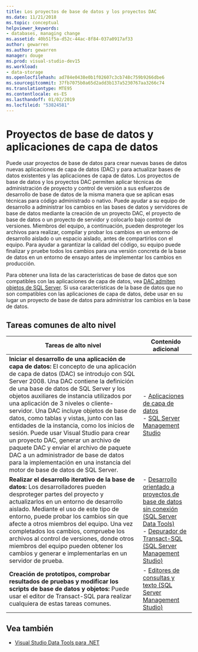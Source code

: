 ```yaml
---
title: Los proyectos de base de datos y los proyectos DAC
ms.date: 11/21/2018
ms.topic: conceptual
helpviewer_keywords:
- databases, managing change
ms.assetid: 40b51f5a-d52c-44ac-8f84-037a0917af33
author: gewarren
ms.author: gewarren
manager: douge
ms.prod: visual-studio-dev15
ms.workload:
- data-storage
ms.openlocfilehash: ad784e0438e0b1f02607c3cb748c759b9266dbe6
ms.sourcegitcommit: 37fb7075b0a65d2add3b137a5230767aa3266c74
ms.translationtype: MTE95
ms.contentlocale: es-ES
ms.lasthandoff: 01/02/2019
ms.locfileid: "53824581"
---
```

# <a name="database-projects-and-data-tier-applications"></a>Proyectos de base de datos y aplicaciones de capa de datos

Puede usar proyectos de base de datos para crear nuevas bases de datos nuevas aplicaciones de capa de datos (DAC) y para actualizar bases de datos existentes y las aplicaciones de capa de datos. Los proyectos de base de datos y los proyectos DAC permiten aplicar técnicas de administración de proyecto y control de versión a sus esfuerzos de desarrollo de base de datos de la misma manera que se aplican esas técnicas para código administrado o nativo. Puede ayudar a su equipo de desarrollo a administrar los cambios en las bases de datos y servidores de base de datos mediante la creación de un proyecto DAC, el proyecto de base de datos o un proyecto de servidor y colocarlo bajo control de versiones. Miembros del equipo, a continuación, pueden desproteger los archivos para realizar, compilar y probar los cambios en un entorno de desarrollo aislado o un espacio aislado, antes de compartirlos con el equipo. Para ayudar a garantizar la calidad del código, su equipo puede finalizar y pruebe todos los cambios para una versión concreta de la base de datos en un entorno de ensayo antes de implementar los cambios en producción.

Para obtener una lista de las características de base de datos que son compatibles con las aplicaciones de capa de datos, vea [DAC admiten objetos de SQL Server](/sql/relational-databases/data-tier-applications/dac-support-for-sql-server-objects-and-versions). Si usa características de la base de datos que no son compatibles con las aplicaciones de capa de datos, debe usar en su lugar un proyecto de base de datos para administrar los cambios en la base de datos.

## <a name="common-high-level-tasks"></a>Tareas comunes de alto nivel

| Tareas de alto nivel | Contenido adicional |
| - | - |
| **Iniciar el desarrollo de una aplicación de capa de datos:** El concepto de una aplicación de capa de datos (DAC) se introdujo con SQL Server 2008. Una DAC contiene la definición de una base de datos de SQL Server y los objetos auxiliares de instancia utilizados por una aplicación de 3 niveles o cliente-servidor. Una DAC incluye objetos de base de datos, como tablas y vistas, junto con las entidades de la instancia, como los inicios de sesión. Puede usar Visual Studio para crear un proyecto DAC, generar un archivo de paquete DAC y enviar el archivo de paquete DAC a un administrador de base de datos para la implementación en una instancia del motor de base de datos de SQL Server. | - [Aplicaciones de capa de datos](/sql/relational-databases/data-tier-applications/data-tier-applications)<br />- [SQL Server Management Studio](/sql/ssms/sql-server-management-studio-ssms) |
| **Realizar el desarrollo iterativo de la base de datos:** Los desarrolladores pueden desproteger partes del proyecto y actualizarlos en un entorno de desarrollo aislado. Mediante el uso de este tipo de entorno, puede probar los cambios sin que afecte a otros miembros del equipo. Una vez completados los cambios, compruebe los archivos al control de versiones, donde otros miembros del equipo pueden obtener los cambios y generar e implementarlas en un servidor de prueba. | - [Desarrollo orientado a proyectos de base de datos sin conexión (SQL Server Data Tools)](/sql/ssdt/project-oriented-offline-database-development)<br />- [Depurador de Transact-SQL (SQL Server Management Studio)](/sql/ssms/scripting/transact-sql-debugger) |
| **Creación de prototipos, comprobar resultados de pruebas y modificar los scripts de base de datos y objetos:** Puede usar el editor de Transact-SQL para realizar cualquiera de estas tareas comunes. | - [Editores de consultas y texto (SQL Server Management Studio)](/sql/ssms/scripting/query-and-text-editors-sql-server-management-studio) |

## <a name="see-also"></a>Vea también

- [Visual Studio Data Tools para .NET](../data-tools/visual-studio-data-tools-for-dotnet.md)